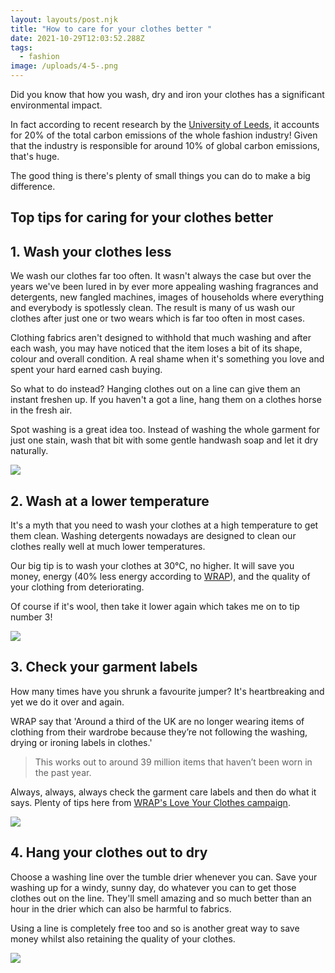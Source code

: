 ```yaml
---
layout: layouts/post.njk
title: "How to care for your clothes better "
date: 2021-10-29T12:03:52.288Z
tags:
  - fashion
image: /uploads/4-5-.png
---
```

Did you know that how you wash, dry and iron your clothes has a significant environmental impact.  

In fact according to recent research by the [University of Leeds](https://www.policyconnect.org.uk/research/net-zero-exchanges-connecting-policy-and-research-climate-action), it accounts for 20% of the total carbon emissions of the whole fashion industry! Given that the industry is responsible for around 10% of global carbon emissions, that's huge.  

The good thing is there's plenty of small things you can do to make a big difference. 

## Top tips for caring for your clothes better

## 1. Wash your clothes less

We wash our clothes far too often.  It wasn't always the case but over the years we've been lured in by ever more appealing washing fragrances and detergents, new fangled machines, images of households where everything and everybody is spotlessly clean.  The result is many of us wash our clothes after just one or two wears which is far too often in most cases. 

Clothing fabrics aren't designed to withhold that much washing and after each wash, you may have noticed that the item loses a bit of its shape, colour and overall condition.  A real shame when it's something you love and spent your hard earned cash buying.  

So what to do instead? Hanging clothes out on a line can give them an instant freshen up.  If you haven't a got a line, hang them on a clothes horse in the fresh air. 

Spot washing is a great idea too.  Instead of washing the whole garment for just one stain, wash that bit with some gentle handwash soap and let it dry naturally. 

![](/uploads/2-2-.png)

## 2. Wash at a lower temperature

It's a myth that you need to wash your clothes at a high temperature to get them clean.  Washing detergents nowadays are designed to clean our clothes really well at much lower temperatures.  

Our big tip is to wash your clothes at 30°C, no higher.  It will save you money, energy (40% less energy according to [WRAP](https://www.loveyourclothes.org.uk/tips/dirty-laundry-doodles)), and the quality of your clothing from deteriorating. 

Of course if it's wool, then take it lower again which takes me on to tip number 3! 

![](/uploads/3-4-.png)

## 3. Check your garment labels

How many times have you shrunk a favourite jumper? It's heartbreaking and yet we do it over and again.  

WRAP say that 'Around a third of the UK are no longer wearing items of clothing from their wardrobe because they’re not following the washing, drying or ironing labels in clothes.'

> This works out to around 39 million items that haven’t been worn in the past year.

Always, always, always check the garment care labels and then do what it says.  Plenty of tips here from [WRAP's Love Your Clothes campaign](https://www.loveyourclothes.org.uk/blogs/know-your-care-labels-insideout). 

![](/uploads/5-1-.png)

## 4. Hang your clothes out to dry

Choose a washing line over the tumble drier whenever you can.  Save your washing up for a windy, sunny day, do whatever you can to get those clothes out on the line.  They'll smell amazing and so much better than an hour in the drier which can also be harmful to fabrics. 

Using a line is completely free too and so is another great way to save money whilst also retaining the quality of your clothes.  

![](/uploads/1-1-.png)